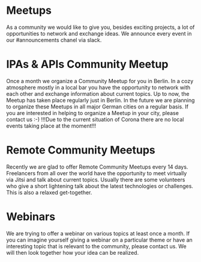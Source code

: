 # Meetups
As a community we would like to give you, besides exciting projects, a lot of opportunities to network and exchange ideas. We announce every event in our #announcements chanel via slack.

# IPAs & APIs Community Meetup
Once a month we organize a Community Meetup for you in Berlin. In a cozy atmosphere mostly in a local bar you have the opportunity to network with each other and exchange information about current topics. Up to now, the Meetup has taken place regularly just in Berlin. In the future we are planning to organize these Meetups in all major German cities on a regular basis.
If you are interested in helping to organize a Meetup in your city, please contact us :-)
!!!Due to the current situation of Corona there are no local events taking place at the moment!!!

# Remote Community Meetups 
Recently we are glad to offer Remote Community Meetups every 14 days. Freelancers from all over the world have the opportunity to meet virtually via Jitsi and talk about current topics. Usually there are some volunteers who give a short lightening talk about the latest technologies or challenges. This is also a relaxed get-together.

# Webinars
We are trying to offer a webinar on various topics at least once a month. If you can imagine yourself giving a webinar on a particular theme or have an interesting topic that is relevant to the community, please contact us. We will then look together how your idea can be realized.
